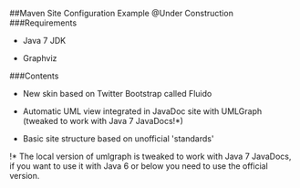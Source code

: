 ##Maven Site Configuration Example
@Under Construction
###Requirements

 * Java 7 JDK
 
 * Graphviz
 
###Contents

 * New skin based on Twitter Bootstrap called Fluido
 
 * Automatic UML view integrated in JavaDoc site with UMLGraph (tweaked to work with Java 7 JavaDocs!*)
 
 * Basic site structure based on unofficial 'standards'
 
!* The local version of umlgraph is tweaked to work with Java 7 JavaDocs, if you want to use it with Java 6 or below you need to use the official version.